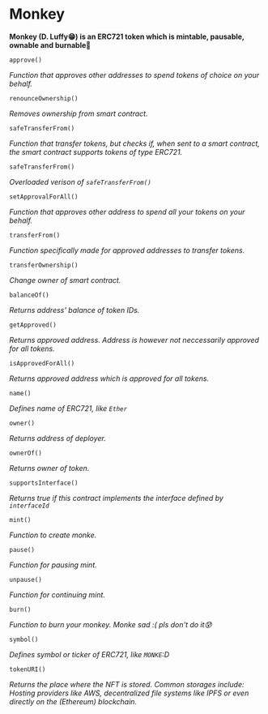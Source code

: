 # Monkey
**Monkey (D. Luffy😁) is an ERC721 token which is mintable, pausable, ownable and burnable🙈**

```
approve()
```
*Function that approves other addresses to spend tokens of choice on your behalf.*

```
renounceOwnership()
```
*Removes ownership from smart contract.*

```
safeTransferFrom()
```
*Function that transfer tokens, but checks if, when sent to a smart contract, the smart contract supports tokens of type ERC721.*

```
safeTransferFrom()
```
*Overloaded verison of `safeTransferFrom()`*

```
setApprovalForAll()
```
*Function that approves other address to spend all your tokens on your behalf.*

```
transferFrom()
```
*Function specifically made for approved addresses to transfer tokens.*

```
transferOwnership()
```
*Change owner of smart contract.*

```
balanceOf()
```
*Returns address' balance of token IDs.*

```
getApproved()
```
*Returns approved address. Address is however not neccessarily approved for all tokens.*

```
isApprovedForAll()
```
*Returns approved address which is approved for all tokens.*

```
name()
```
*Defines name of ERC721, like `Ether`*

```
owner()
```
*Returns address of deployer.*

```
ownerOf()
```
*Returns owner of token.*

```
supportsInterface()
```
*Returns true if this contract implements the interface defined by `interfaceId`*

```
mint()
```
*Function to create monke.*

```
pause()
```
*Function for pausing mint.*

```
unpause()
```
*Function for continuing mint.*

```
burn()
```
*Function to burn your monkey. Monke sad :( pls don't do it😰*

```
symbol()
```
*Defines symbol or ticker of ERC721, like `MONKE`:D*

```
tokenURI()
```
*Returns the place where the NFT is stored. Common storages include: Hosting providers like AWS, decentralized file systems like IPFS or even directly on the (Ethereum) blockchain.*
